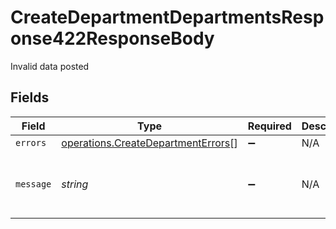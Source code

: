 # CreateDepartmentDepartmentsResponse422ResponseBody

Invalid data posted


## Fields

| Field                                                                                           | Type                                                                                            | Required                                                                                        | Description                                                                                     | Example                                                                                         |
| ----------------------------------------------------------------------------------------------- | ----------------------------------------------------------------------------------------------- | ----------------------------------------------------------------------------------------------- | ----------------------------------------------------------------------------------------------- | ----------------------------------------------------------------------------------------------- |
| `errors`                                                                                        | [operations.CreateDepartmentErrors](../../../sdk/models/operations/createdepartmenterrors.md)[] | :heavy_minus_sign:                                                                              | N/A                                                                                             |                                                                                                 |
| `message`                                                                                       | *string*                                                                                        | :heavy_minus_sign:                                                                              | N/A                                                                                             | The given data was invalid.                                                                     |